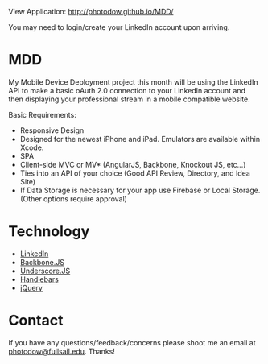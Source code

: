 View Application: <a href="http://photodow.github.io/MDD/" target="_blank">http://photodow.github.io/MDD/</a>

You may need to login/create your LinkedIn account upon arriving.

MDD
===

My Mobile Device Deployment project this month will be using the LinkedIn API to make a basic oAuth 2.0 connection to your LinkedIn account and then displaying your professional stream in a mobile compatible website.

Basic Requirements:
<ul>
	<li>Responsive Design</li>
	<li>Designed for the newest iPhone and iPad. Emulators are available within Xcode.</li>
	<li>SPA</li>
	<li>Client-side MVC or MV* (AngularJS, Backbone, Knockout JS, etc...)</li>
	<li>Ties into an API of your choice (Good API Review, Directory,  and Idea Site)</li>
	<li>If Data Storage is necessary for your app use Firebase or Local Storage. (Other options require approval)</li>
</ul>

Technology
===

<ul>
	<li><a href="developers.linkedin.com" target="_blank">LinkedIn</a></li>
	<li><a href="http://backbonejs.org/" target="_blank">Backbone.JS</a></li>
	<li><a href="http://underscorejs.org/" target="_blank">Underscore.JS</a></li>
	<li><a href="http://handlebarsjs.com/" target="_blank">Handlebars</a></li>
	<li><a href="http://jquery.com/" target="_blank">jQuery</a></li>
</ul>

Contact
===

If you have any questions/feedback/concerns please shoot me an email at <a href="mailto:photodow@fullsail.edu">photodow@fullsail.edu. Thanks!
